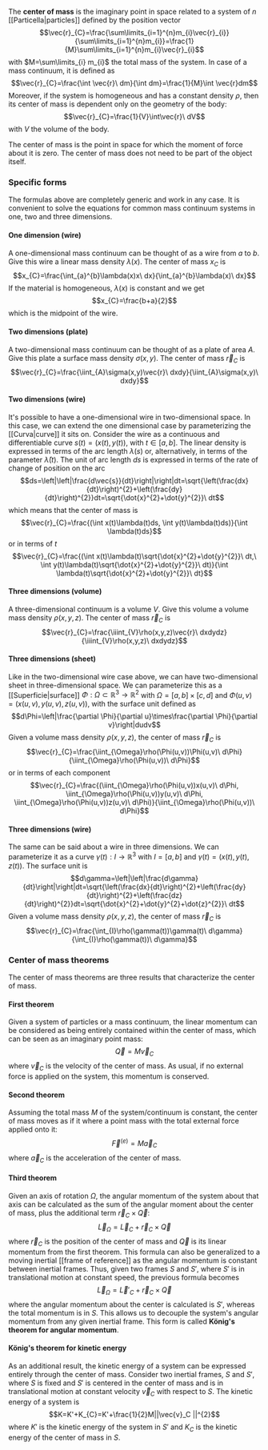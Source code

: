 The **center of mass** is the imaginary point in space related to a system of $n$ [[Particella|particles]] defined by the position vector
$$\vec{r}_{C}=\frac{\sum\limits_{i=1}^{n}m_{i}\vec{r}_{i}}{\sum\limits_{i=1}^{n}m_{i}}=\frac{1}{M}\sum\limits_{i=1}^{n}m_{i}\vec{r}_{i}$$
with $M=\sum\limits_{i} m_{i}$ the total mass of the system. In case of a mass continuum, it is defined as
$$\vec{r}_{C}=\frac{\int \vec{r}\ dm}{\int dm}=\frac{1}{M}\int \vec{r}dm$$
Moreover, if the system is homogeneous and has a constant density $\rho$, then its center of mass is dependent only on the geometry of the body:
$$\vec{r}_{C}=\frac{1}{V}\int\vec{r}\ dV$$
with $V$ the volume of the body.

The center of mass is the point in space for which the moment of force about it is zero. The center of mass does not need to be part of the object itself.
### Specific forms
The formulas above are completely generic and work in any case. It is convenient to solve the equations for common mass continuum systems in one, two and three dimensions.
#### One dimension (wire)
A one-dimensional mass continuum can be thought of as a wire from $a$ to $b$. Give this wire a linear mass density $\lambda(x)$. The center of mass $x_{C}$ is
$$x_{C}=\frac{\int_{a}^{b}\lambda(x)x\ dx}{\int_{a}^{b}\lambda(x)\ dx}$$
If the material is homogeneous, $\lambda(x)$ is constant and we get
$$x_{C}=\frac{b+a}{2}$$
which is the midpoint of the wire.
#### Two dimensions (plate)
A two-dimensional mass continuum can be thought of as a plate of area $A$. Give this plate a surface mass density $\sigma(x,y)$. The center of mass $\vec{r}_{C}$ is
$$\vec{r}_{C}=\frac{\iint_{A}\sigma(x,y)\vec{r}\ dxdy}{\iint_{A}\sigma(x,y)\ dxdy}$$
#### Two dimensions (wire)
It's possible to have a one-dimensional wire in two-dimensional space. In this case, we can extend the one dimensional case by parameterizing the [[Curva|curve]] it sits on. Consider the wire as a continuous and differentiable curve $s(t)=(x(t),y(t))$, with $t\in[a,b]$. The linear density is expressed in terms of the arc length $\lambda(s)$ or, alternatively, in terms of the parameter $\bar{\lambda}(t)$. The unit of arc length $ds$ is expressed in terms of the rate of change of position on the arc
$$ds=\left|\left|\frac{d\vec{s}}{dt}\right|\right|dt=\sqrt{\left(\frac{dx}{dt}\right)^{2}+\left(\frac{dy}{dt}\right)^{2}}dt=\sqrt{\dot{x}^{2}+\dot{y}^{2}}\ dt$$
which means that the center of mass is
$$\vec{r}_{C}=\frac{(\int x(t)\lambda(t)ds, \int y(t)\lambda(t)ds)}{\int \lambda(t)ds}$$
or in terms of $t$
$$\vec{r}_{C}=\frac{(\int x(t)\lambda(t)\sqrt{\dot{x}^{2}+\dot{y}^{2}}\ dt,\  \int y(t)\lambda(t)\sqrt{\dot{x}^{2}+\dot{y}^{2}}\ dt)}{\int \lambda(t)\sqrt{\dot{x}^{2}+\dot{y}^{2}}\ dt}$$
#### Three dimensions (volume)
A three-dimensional continuum is a volume $V$. Give this volume a volume mass density $\rho(x,y,z)$. The center of mass $\vec{r}_{C}$ is
$$\vec{r}_{C}=\frac{\iiint_{V}\rho(x,y,z)\vec{r}\ dxdydz}{\iiint_{V}\rho(x,y,z)\ dxdydz}$$
#### Three dimensions (sheet)
Like in the two-dimensional wire case above, we can have two-dimensional sheet in three-dimensional space. We can parameterize this as a [[Superficie|surface]] $\Phi:\Omega\subset \mathbb{R}^{3}\rightarrow\mathbb{R}^{2}$ with $\Omega=[a,b]\times[c,d]$ and $\Phi(u,v)=(x(u,v),y(u,v),z(u,v))$, with the surface unit defined as
$$d\Phi=\left|\frac{\partial \Phi}{\partial u}\times\frac{\partial \Phi}{\partial v}\right|dudv$$
Given a volume mass density $\rho(x,y,z)$, the center of mass $\vec{r}_{C}$ is
$$\vec{r}_{C}=\frac{\iint_{\Omega}\rho(\Phi(u,v))\Phi(u,v)\ d\Phi}{\iint_{\Omega}\rho(\Phi(u,v))\ d\Phi}$$
or in terms of each component
$$\vec{r}_{C}=\frac{(\iint_{\Omega}\rho(\Phi(u,v))x(u,v)\ d\Phi, \iint_{\Omega}\rho(\Phi(u,v))y(u,v)\ d\Phi, \iint_{\Omega}\rho(\Phi(u,v))z(u,v)\ d\Phi)}{\iint_{\Omega}\rho(\Phi(u,v))\ d\Phi}$$
#### Three dimensions (wire)
The same can be said about a wire in three dimensions. We can parameterize it as a curve $\gamma(t):I \rightarrow \mathbb{R}^{3}$ with $I=[a,b]$ and $\gamma(t)=(x(t),y(t),z(t))$. The surface unit is
$$d\gamma=\left|\left|\frac{d\gamma}{dt}\right|\right|dt=\sqrt{\left(\frac{dx}{dt}\right)^{2}+\left(\frac{dy}{dt}\right)^{2}+\left(\frac{dz}{dt}\right)^{2}}dt=\sqrt{\dot{x}^{2}+\dot{y}^{2}+\dot{z}^{2}}\ dt$$
Given a volume mass density $\rho(x,y,z)$, the center of mass $\vec{r}_{C}$ is
$$\vec{r}_{C}=\frac{\int_{I}\rho(\gamma(t))\gamma(t)\ d\gamma}{\int_{I}\rho(\gamma(t))\ d\gamma}$$
### Center of mass theorems
The center of mass theorems are three results that characterize the center of mass.
#### First theorem
Given a system of particles or a mass continuum, the linear momentum can be considered as being entirely contained within the center of mass, which can be seen as an imaginary point mass:
$$\vec{Q}=M\vec{v}_{C}$$
where $\vec{v}_{C}$ is the velocity of the center of mass. As usual, if no external force is applied on the system, this momentum is conserved.
#### Second theorem
Assuming the total mass $M$ of the system/continuum is constant, the center of mass moves as if it where a point mass with the total external force applied onto it:
$$\vec{F}^{(e)}=M\vec{a}_{C}$$
where $\vec{a}_{C}$ is the acceleration of the center of mass.
#### Third theorem
Given an axis of rotation $\Omega$, the angular momentum of the system about that axis can be calculated as the sum of the angular moment about the center of mass, plus the additional term $\vec{r}_{C}\times\vec{Q}$:
$$\vec{L}_\Omega=\vec{L}_{C}+\vec{r}_{C}\times\vec{Q}$$
where $\vec{r}_{C}$ is the position of the center of mass and $\vec{Q}$ is its linear momentum from the first theorem. This formula can also be generalized to a moving inertial [[frame of reference]] as the angular momentum is constant between inertial frames. Thus, given two frames $S$ and $S'$, where $S'$ is in translational motion at constant speed, the previous formula becomes
$$\vec{L}_\Omega=\vec{L}'_{C}+\vec{r}_{C}\times\vec{Q}$$
where the angular momentum about the center is calculated is $S'$, whereas the total momentum is in $S$. This allows us to decouple the system's angular momentum from any given inertial frame. This form is called **König's theorem for angular momentum**.
#### König's theorem for kinetic energy
As an additional result, the kinetic energy of a system can be expressed entirely through the center of mass. Consider two inertial frames, $S$ and $S'$, where $S$ is fixed and $S'$ is centered in the center of mass and is in translational motion at constant velocity $\vec{v}_{C}$ with respect to $S$. The kinetic energy of a system is
$$K=K'+K_{C}=K'+\frac{1}{2}M||\vec{v}_C ||^{2}$$
where $K'$ is the kinetic energy of the system in $S'$ and $K_{C}$ is the kinetic energy of the center of mass in $S$.